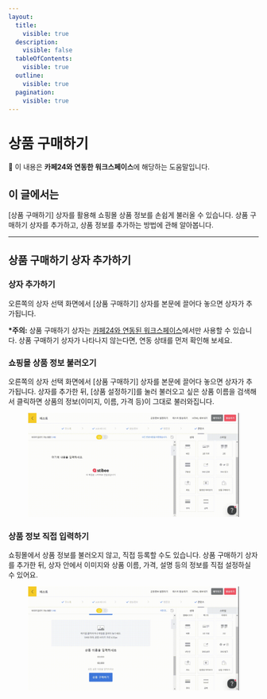 ```yaml
---
layout:
  title:
    visible: true
  description:
    visible: false
  tableOfContents:
    visible: true
  outline:
    visible: true
  pagination:
    visible: true
---
```


# 상품 구매하기

💬 이 내용은 **카페24와 연동한 워크스페이스**에 해당하는 도움말입니다.

## 이 글에서는

\[상품 구매하기] 상자를 활용해 쇼핑몰 상품 정보를 손쉽게 불러올 수 있습니다. 상품 구매하기 상자를 추가하고, 상품 정보를 추가하는 방법에 관해 알아봅니다.

***

## 상품 구매하기 상자 추가하기

### 상자 추가하기

오른쪽의 상자 선택 화면에서 \[상품 구매하기] 상자를 본문에 끌어다 놓으면 상자가 추가됩니다.

**\*주의:** 상품 구매하기 상자는 [카페24와 연동된 워크스페이스](../../../integration/cafe24/)에서만 사용할 수 있습니다. 상품 구매하기 상자가 나타나지 않는다면, 연동 상태를 먼저 확인해 보세요.

### 쇼핑몰 상품 정보 불러오기

오른쪽의 상자 선택 화면에서 \[상품 구매하기] 상자를 본문에 끌어다 놓으면 상자가 추가됩니다. 상자를 추가한 뒤, \[상품 설정하기]를 눌러 불러오고 싶은 상품 이름을 검색해서 클릭하면 상품의 정보(이미지, 이름, 가격 등)이 그대로 불러와집니다.

<figure><img src="../../../.gitbook/assets/screencast-stibee.com-2024.05.16-15_49_44.gif" alt=""><figcaption></figcaption></figure>

### 상품 정보 직접 입력하기

쇼핑몰에서 상품 정보를 불러오지 않고, 직접 등록할 수도 있습니다. 상품 구매하기 상자를 추가한 뒤, 상자 안에서 이미지와 상품 이름, 가격, 설명 등의 정보를 직접 설정하실 수 있어요.

<figure><img src="../../../.gitbook/assets/1.gif" alt=""><figcaption></figcaption></figure>
